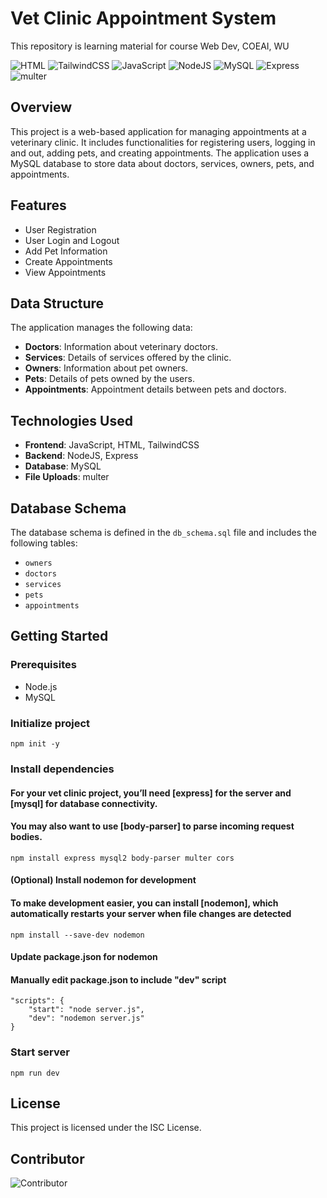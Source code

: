 # Vet Clinic Appointment System
This repository is learning material for course Web Dev, COEAI, WU

![HTML](https://img.shields.io/badge/HTML-5-orange)
![TailwindCSS](https://img.shields.io/badge/TailwindCSS-1.9.6-blue)
![JavaScript](https://img.shields.io/badge/JavaScript-ES6-yellow)
![NodeJS](https://img.shields.io/badge/NodeJS-14.15.1-green)
![MySQL](https://img.shields.io/badge/MySQL-8.0-blue)
![Express](https://img.shields.io/badge/Express-4.17.1-lightgrey)
![multer](https://img.shields.io/badge/multer-1.4.2-red)

## Overview
This project is a web-based application for managing appointments at a veterinary clinic. It includes functionalities for registering users, logging in and out, adding pets, and creating appointments. The application uses a MySQL database to store data about doctors, services, owners, pets, and appointments.

## Features
- User Registration
- User Login and Logout
- Add Pet Information
- Create Appointments
- View Appointments

## Data Structure
The application manages the following data:
- **Doctors**: Information about veterinary doctors.
- **Services**: Details of services offered by the clinic.
- **Owners**: Information about pet owners.
- **Pets**: Details of pets owned by the users.
- **Appointments**: Appointment details between pets and doctors.

## Technologies Used
- **Frontend**: JavaScript, HTML, TailwindCSS
- **Backend**: NodeJS, Express
- **Database**: MySQL
- **File Uploads**: multer

## Database Schema
The database schema is defined in the `db_schema.sql` file and includes the following tables:
- `owners`
- `doctors`
- `services`
- `pets`
- `appointments`

## Getting Started
### Prerequisites
- Node.js
- MySQL

### Initialize project
```
npm init -y
```

### Install dependencies
#### For your vet clinic project, you’ll need [express] for the server and [mysql] for database connectivity.
#### You may also want to use [body-parser] to parse incoming request bodies.
```npm install express mysql2 body-parser multer cors```

#### (Optional) Install nodemon for development
#### To make development easier, you can install [nodemon], which automatically restarts your server when file changes are detected
```
npm install --save-dev nodemon
```

#### Update package.json for nodemon
#### Manually edit package.json to include "dev" script
```
"scripts": {
    "start": "node server.js",
    "dev": "nodemon server.js"
}
```

### Start server
```
npm run dev
```

## License
This project is licensed under the ISC License.

## Contributor
![Contributor](https://avatars.githubusercontent.com/mlkklkhl?s=100)
